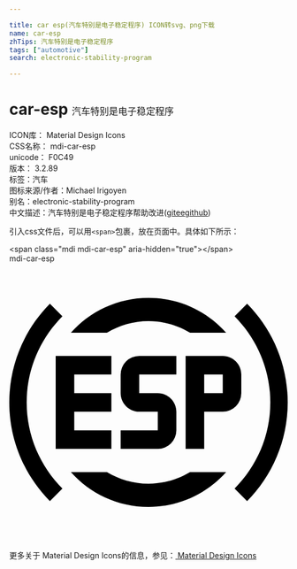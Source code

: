 ```yaml
---

title: car esp(汽车特别是电子稳定程序) ICON转svg、png下载
name: car-esp
zhTips: 汽车特别是电子稳定程序
tags: ["automotive"]
search: electronic-stability-program

---
```


# car-esp  <small style="font-size: 60%;font-weight: 100">汽车特别是电子稳定程序</small>


<div class="detail-page">
<p>
<span>
ICON库：
<span class="badge-secondary badge">Material Design Icons</span> 
</span>
<br/>
<span>
CSS名称：
<span class="badge-secondary badge">mdi-car-esp</span> 
</span>
<br/>
<span>
unicode：
<span class="badge-secondary badge">F0C49</span> 
<copy-btn content='F0C49' btn-title=""></copy-btn>
<copy-btn :content='String.fromCodePoint(parseInt("F0C49", 16))' btn-title="复制U"></copy-btn>
</span>
<br/>
<span>
版本：
<span class="badge-secondary badge">3.2.89</span> 
</span><br/><span>标签：<span class="badge-light badge"><router-link to="/tags/automotive.html">汽车</router-link></span></span>
<br/>
<span>图标来源/作者：<span class="badge-light badge">Michael Irigoyen</span></span> 
<br/>
<span>别名：<span class="badge-light badge">electronic-stability-program</span></span><br/><span class="zh-detail">中文描述：<span class="badge-primary badge">汽车特别是电子稳定程序</span><span class="help-link"><span>帮助改进</span>(<a href="https://gitee.com/liuwave/icon-helper/edit/master/json/material/car-esp.json" target="_blank" rel="noopener noreferrer">gitee</a><a href="https://github.com/liuwave/icon-helper/edit/master/json/material/car-esp.json" target="_blank" rel="noopener noreferrer">github</a></span>)</span><br/>
</p>
</div>
<div class="alert alert-dark">
  <i class="mdi mdi-car-esp mdi-48px"></i>
  <i class="mdi mdi-car-esp mdi-36px"></i>
  <i class="mdi mdi-car-esp mdi-24px"></i>
  <i class="mdi mdi-car-esp mdi-18px"></i>
</div>
<div>
  <p>引入css文件后，可以用<code>&lt;span&gt;</code>包裹，放在页面中。具体如下所示：    
  </p>
  <div class="alert alert-primary" style="font-size: 14px">
    &lt;span class="mdi mdi-car-esp" aria-hidden="true"&gt;&lt;/span&gt;
    <copy-btn content='<span class="mdi mdi-car-esp" aria-hidden="true"></span>'></copy-btn>
  </div>
  <div class="alert alert-secondary">
    <i class="mdi mdi-car-esp"
    style="font-size: 24px"
    aria-hidden="true"></i> mdi-car-esp
    <copy-btn content="mdi-car-esp" btn-title="复制图标名称"></copy-btn>
  </div>
</div>
<div id="svg" class="svg-wrap">
<svg xmlns="http://www.w3.org/2000/svg" viewBox="0 0 24 24"><path d="M5.31,6C6.95,4.16 9.34,3 12,3C14.66,3 17.05,4.16 18.69,6H15.58C14.53,5.37 13.31,5 12,5C10.69,5 9.47,5.37 8.42,6H5.31M14.4,9.6V8H11.2A1.6,1.6 0 0,0 9.6,9.6V11.2C9.6,12.08 10.32,12.8 11.2,12.8H12.8V14.4H9.6V16H12.8A1.6,1.6 0 0,0 14.4,14.4V12.8C14.4,11.92 13.68,11.2 12.8,11.2H11.2V9.6H14.4M18.4,8H15.2V16H16.8V12.8H18.4A1.6,1.6 0 0,0 20,11.2V9.6C20,8.72 19.28,8 18.4,8M18.4,11.2H16.8V9.6H18.4V11.2M8.8,9.6V8H4V16H8.8V14.4H5.6V12.8H8.8V11.2H5.6V9.6H8.8M15.58,18C14.53,18.63 13.31,19 12,19C10.69,19 9.47,18.63 8.42,18H5.31C6.95,19.84 9.34,21 12,21C14.66,21 17.05,19.84 18.69,18H15.58M20.5,3.5L19.42,4.58C21.32,6.5 22.5,9.11 22.5,12C22.5,14.9 21.32,17.5 19.42,19.42L20.5,20.5C22.66,18.31 24,15.31 24,12C24,8.69 22.66,5.69 20.5,3.5M4.58,4.58L3.5,3.5C1.34,5.69 0,8.69 0,12C0,15.31 1.34,18.31 3.5,20.5L4.58,19.42C2.68,17.5 1.5,14.9 1.5,12C1.5,9.11 2.68,6.5 4.58,4.58Z" /></svg>
</div>
<detail full-name='mdi-car-esp'></detail>
    
<div><p>更多关于 Material Design Icons的信息，参见：<a target="_blank" href="https://iconhelper.cn/material.html"> Material Design Icons</a>
</p></div>
